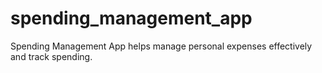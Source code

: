 # spending_management_app
Spending Management App helps manage personal expenses effectively and track spending.
